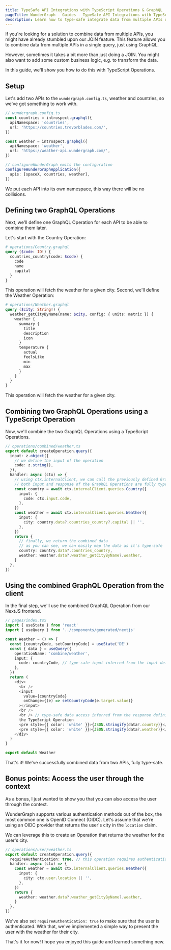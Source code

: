 ```yaml
---
title: TypeSafe API Integrations with TypeScript Operations & GraphQL
pageTitle: WunderGraph - Guides - TypeSafe API Integrations with TypeScript Operations & GraphQL
description: Learn how to type-safe integrate data from multiple APIs using WunderGraph's TypeScript Operations feature & GraphQL
---
```


If you're looking for a solution to combine data from multiple APIs,
you might have already stumbled upon our JOIN feature.
This feature allows you to combine data from multiple APIs in a single query,
just using GraphQL.

However, sometimes it takes a bit more than just doing a JOIN.
You might also want to add some custom business logic,
e.g. to transform the data.

In this guide, we'll show you how to do this with TypeScript Operations.

## Setup

Let's add two APIs to the `wundergraph.config.ts`, weather and countries, so we've got something to work with.

```typescript
// wundergraph.config.ts
const countries = introspect.graphql({
  apiNamespace: 'countries',
  url: 'https://countries.trevorblades.com/',
})

const weather = introspect.graphql({
  apiNamespace: 'weather',
  url: 'https://weather-api.wundergraph.com/',
})

// configureWunderGraph emits the configuration
configureWunderGraphApplication({
  apis: [spaceX, countries, weather],
})
```

We put each API into its own namespace,
this way there will be no collisions.

## Defining two GraphQL Operations

Next, we'll define one GraphQL Operation for each API to be able to combine them later.

Let's start with the Country Operation:

```graphql
# operations/Country.graphql
query ($code: ID!) {
  countries_country(code: $code) {
    code
    name
    capital
  }
}
```

This operation will fetch the weather for a given city.
Second, we'll define the Weather Operation:

```graphql
# operations/Weather.graphql
query ($city: String!) {
  weather_getCityByName(name: $city, config: { units: metric }) {
    weather {
      summary {
        title
        description
        icon
      }
      temperature {
        actual
        feelsLike
        min
        max
      }
    }
  }
}
```

This operation will fetch the weather for a given city.

## Combining two GraphQL Operations using a TypeScript Operation

Now, we'll combine the two GraphQL Operations using a TypeScript Operations.

```typescript
// operations/combined/weather.ts
export default createOperation.query({
  input: z.object({
    // we define the input of the operation
    code: z.string(),
  }),
  handler: async (ctx) => {
    // using ctx.internalClient, we can call the previously defined GraphQL Operations
    // both input and response of the GraphQL Operations are fully typed
    const country = await ctx.internalClient.queries.Country({
      input: {
        code: ctx.input.code,
      },
    })
    const weather = await ctx.internalClient.queries.Weather({
      input: {
        city: country.data?.countries_country?.capital || '',
      },
    })
    return {
      // finally, we return the combined data
      // as you can see, we can easily map the data as it's type-safe
      country: country.data?.countries_country,
      weather: weather.data?.weather_getCityByName?.weather,
    }
  },
})
```

## Using the combined GraphQL Operation from the client

In the final step, we'll use the combined GraphQL Operation from our NextJS frontend.

```typescript jsx
// pages/index.tsx
import { useState } from 'react'
import { useQuery } from '../components/generated/nextjs'

const Weather = () => {
  const [countryCode, setCountryCode] = useState('DE')
  const { data } = useQuery({
    operationName: 'combine/weather',
    input: {
      code: countryCode, // type-safe input inferred from the input definition of the TypeScript Operation
    },
  })
  return (
    <div>
      <br />
      <input
        value={countryCode}
        onChange={(e) => setCountryCode(e.target.value)}
      ></input>
      <br />
      <br /> // type-safe data access inferred from the response definition of
      the TypeScript Operation
      <pre style={{ color: 'white' }}>{JSON.stringify(data?.country)}</pre>
      <pre style={{ color: 'white' }}>{JSON.stringify(data?.weather)}</pre>
    </div>
  )
}

export default Weather
```

That's it! We've successfully combined data from two APIs, fully type-safe.

## Bonus points: Access the user through the context

As a bonus, I just wanted to show you that you can also access the user through the context.

WunderGraph supports various authentication methods out of the box,
the most common one is OpenID Connect (OIDC).
Let's assume that we're using an OIDC provider that returns the user's city in the `location` claim.

We can leverage this to create an Operation that returns the weather for the user's city.

```typescript
// operations/user/weather.ts
export default createOperation.query({
  requireAuthentication: true, // this operation requires authentication
  handler: async (ctx) => {
    const weather = await ctx.internalClient.queries.Weather({
      input: {
        city: ctx.user.location || '',
      },
    })
    return {
      weather: weather.data?.weather_getCityByName?.weather,
    }
  },
})
```

We've also set `requireAuthentication: true` to make sure that the user is authenticated.
With that, we've implemented a simple way to present the user with the weather for their city.

That's it for now! I hope you enjoyed this guide and learned something new.
